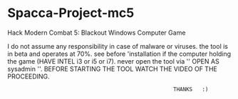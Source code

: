 # Spacca-Project-mc5
Hack Modern Combat 5: Blackout Windows Computer Game

I do not assume any responsibility in case of malware or viruses. the tool is in beta and operates at 70%. see before 'installation if the computer holding the game (HAVE INTEL i3 or i5 or i7). never open the tool via '' OPEN AS sysadmin ''. BEFORE STARTING THE TOOL WATCH THE VIDEO OF THE PROCEEDING.










                                                        THANKS   :)

